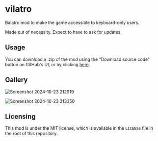 # vilatro

Balatro mod to make the game accessible to keyboard-only users.

Made out of necessity. Expect to have to ask for updates.

## Usage

You can download a .zip of the mod using the "Download source code" button on GitHub's UI, or by clicking [here](https://github.com/balt-dev/vilatro/archive/refs/heads/trunk.zip).

## Gallery

![Screenshot 2024-10-23 212919](https://github.com/user-attachments/assets/dcfaf3f4-c70d-4ad7-a7fa-4eafab956dba)

![Screenshot 2024-10-23 213350](https://github.com/user-attachments/assets/501b7056-4c87-49a1-b9fb-b8bcbd1daec7)

## Licensing

This mod is under the MIT license, which is available in the `LICENSE` file in the root of this repository.
